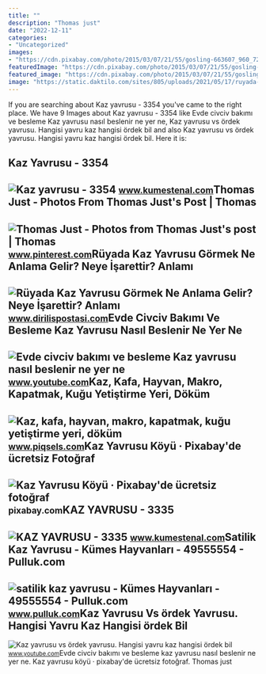 ```yaml
---
title: ""
description: "Thomas just"
date: "2022-12-11"
categories:
- "Uncategorized"
images:
- "https://cdn.pixabay.com/photo/2015/03/07/21/55/gosling-663607_960_720.jpg"
featuredImage: "https://cdn.pixabay.com/photo/2015/03/07/21/55/gosling-663607_960_720.jpg"
featured_image: "https://cdn.pixabay.com/photo/2015/03/07/21/55/gosling-663607_960_720.jpg"
image: "https://static.daktilo.com/sites/805/uploads/2021/05/17/ruyada-kaz-yavrusu-gormek-ne-anlama-gelir2.jpg"
---
```


If you are searching about Kaz yavrusu - 3354 you've came to the right place. We have 9 Images about Kaz yavrusu - 3354 like Evde civciv bakımı ve besleme Kaz yavrusu nasıl beslenir ne yer ne, Kaz yavrusu vs ördek yavrusu. Hangisi yavru kaz hangisi ördek bil and also Kaz yavrusu vs ördek yavrusu. Hangisi yavru kaz hangisi ördek bil. Here it is:

Kaz Yavrusu - 3354
------------------

 ![Kaz yavrusu - 3354](https://www.kumestenal.com/files/ilan/4027/1651399421_FpeJc.jpg) <small>www.kumestenal.com</small>Thomas Just - Photos From Thomas Just's Post | Thomas
-----------------------------------------------------

 ![Thomas Just - Photos from Thomas Just's post | Thomas](https://i.pinimg.com/originals/eb/38/e8/eb38e8db86dba1b2ca8892a4b7b0e731.jpg) <small>www.pinterest.com</small>Rüyada Kaz Yavrusu Görmek Ne Anlama Gelir? Neye İşarettir? Anlamı
-----------------------------------------------------------------

 ![Rüyada Kaz Yavrusu Görmek Ne Anlama Gelir? Neye İşarettir? Anlamı](https://static.daktilo.com/sites/805/uploads/2021/05/17/ruyada-kaz-yavrusu-gormek-ne-anlama-gelir2.jpg) <small>www.dirilispostasi.com</small>Evde Civciv Bakımı Ve Besleme Kaz Yavrusu Nasıl Beslenir Ne Yer Ne
------------------------------------------------------------------

 ![Evde civciv bakımı ve besleme Kaz yavrusu nasıl beslenir ne yer ne](https://i.ytimg.com/vi/EbFZeIbUKco/maxresdefault.jpg) <small>www.youtube.com</small>Kaz, Kafa, Hayvan, Makro, Kapatmak, Kuğu Yetiştirme Yeri, Döküm
---------------------------------------------------------------

 ![Kaz, kafa, hayvan, makro, kapatmak, kuğu yetiştirme yeri, döküm](https://p1.piqsels.com/preview/671/140/999/goose-head-animal-macro-close-up-swannery.jpg) <small>www.piqsels.com</small>Kaz Yavrusu Köyü · Pixabay'de ücretsiz Fotoğraf
-----------------------------------------------

 ![Kaz Yavrusu Köyü · Pixabay'de ücretsiz fotoğraf](https://cdn.pixabay.com/photo/2015/03/07/21/55/gosling-663607_960_720.jpg) <small>pixabay.com</small>KAZ YAVRUSU - 3335
------------------

 ![KAZ YAVRUSU - 3335](https://www.kumestenal.com/files/ilan/4010/1650563556_DCLdz.jpg) <small>www.kumestenal.com</small>Satilik Kaz Yavrusu - Kümes Hayvanları - 49555554 - Pulluk.com
--------------------------------------------------------------

 ![satilik kaz yavrusu - Kümes Hayvanları - 49555554 - Pulluk.com](https://media.pulluk.com/media/5f31ba61-8bff-4516-94a3-214b82a34653_mEnLjdIokZFtchTf0HO0.jpg) <small>www.pulluk.com</small>Kaz Yavrusu Vs ördek Yavrusu. Hangisi Yavru Kaz Hangisi ördek Bil
-----------------------------------------------------------------

 ![Kaz yavrusu vs ördek yavrusu. Hangisi yavru kaz hangisi ördek bil](https://i.ytimg.com/vi/MCy6KNcZF20/maxresdefault.jpg) <small>www.youtube.com</small>Evde civciv bakımı ve besleme kaz yavrusu nasıl beslenir ne yer ne. Kaz yavrusu köyü · pixabay'de ücretsiz fotoğraf. Thomas just
